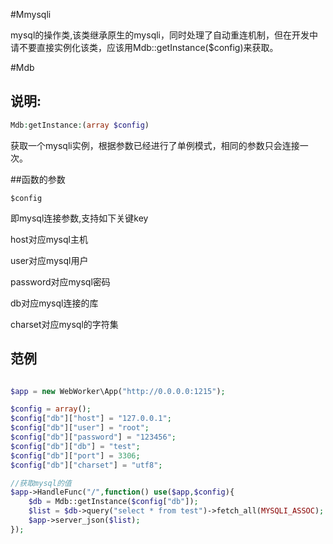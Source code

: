 #Mmysqli 

mysql的操作类,该类继承原生的mysqli，同时处理了自动重连机制，但在开发中请不要直接实例化该类，应该用Mdb::getInstance($config)来获取。



#Mdb

## 说明:
```php
Mdb:getInstance:(array $config)
```

获取一个mysqli实例，根据参数已经进行了单例模式，相同的参数只会连接一次。



##函数的参数

``` $config ```

即mysql连接参数,支持如下关键key

host对应mysql主机

user对应mysql用户

password对应mysql密码

db对应mysql连接的库

charset对应mysql的字符集     		     




## 范例


```php

$app = new WebWorker\App("http://0.0.0.0:1215");

$config = array();
$config["db"]["host"] = "127.0.0.1";
$config["db"]["user"] = "root";
$config["db"]["password"] = "123456";
$config["db"]["db"] = "test";
$config["db"]["port"] = 3306;
$config["db"]["charset"] = "utf8";

//获取mysql的值
$app->HandleFunc("/",function() use($app,$config){
    $db = Mdb::getInstance($config["db"]);
    $list = $db->query("select * from test")->fetch_all(MYSQLI_ASSOC);
    $app->server_json($list);
});



```

